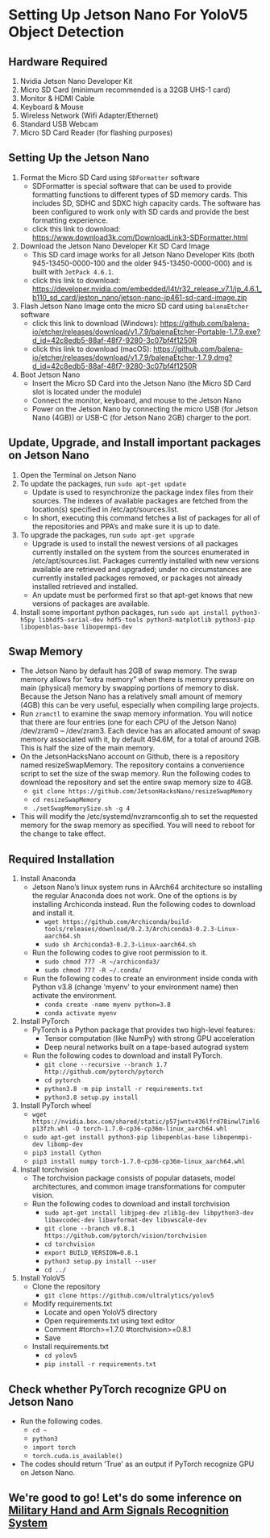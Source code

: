 # Setting Up Jetson Nano For YoloV5 Object Detection

## Hardware Required
1. Nvidia Jetson Nano Developer Kit
2. Micro SD Card (minimum recommended is a 32GB UHS-1 card)
3. Monitor & HDMI Cable
4. Keyboard & Mouse
5. Wireless Network (Wifi Adapter/Ethernet)
6. Standard USB Webcam
7. Micro SD Card Reader (for flashing purposes)

## Setting Up the Jetson Nano
1. Format the Micro SD Card using `SDFormatter` software
   - SDFormatter is special software that can be used to provide formatting functions to different types of SD memory cards. This includes SD, SDHC and SDXC high capacity cards. The software has been configured to work only with SD cards and provide the best formatting experience.
   - click this link to download: https://www.download3k.com/DownloadLink3-SDFormatter.html
2. Download the Jetson Nano Developer Kit SD Card Image
   - This SD card image works for all Jetson Nano Developer Kits (both 945-13450-0000-100 and the older 945-13450-0000-000) and is built with `JetPack 4.6.1`.
   - click this link to download: https://developer.nvidia.com/embedded/l4t/r32_release_v7.1/jp_4.6.1_b110_sd_card/jeston_nano/jetson-nano-jp461-sd-card-image.zip
3. Flash Jetson Nano Image onto the micro SD card using `balenaEtcher` software
   - click this link to download (Windows): https://github.com/balena-io/etcher/releases/download/v1.7.9/balenaEtcher-Portable-1.7.9.exe?d_id=42c8edb5-88af-48f7-9280-3c07bf4f1250R
   - click this link to download (macOS): https://github.com/balena-io/etcher/releases/download/v1.7.9/balenaEtcher-1.7.9.dmg?d_id=42c8edb5-88af-48f7-9280-3c07bf4f1250R
4. Boot Jetson Nano
   - Insert the Micro SD Card into the Jetson Nano (the Micro SD Card slot is located under the module)
   - Connect the monitor, keyboard, and mouse to the Jetson Nano
   - Power on the Jetson Nano by connecting the micro USB (for Jetson Nano (4GB)) or USB-C (for Jetson Nano 2GB) charger to the port.

## Update, Upgrade, and Install important packages on Jetson Nano
1. Open the Terminal on Jetson Nano
2. To update the packages, run `sudo apt-get update`
   - Update is used to resynchronize the package index files from their sources. The indexes of available packages are fetched from the location(s) specified in /etc/apt/sources.list.
   - In short, executing this command fetches a list of packages for all of the repositories and PPA’s and make sure it is up to date.
3. To upgrade the packages, run `sudo apt-get upgrade`
   - Upgrade is used to install the newest versions of all packages currently installed on the system from the sources enumerated in /etc/apt/sources.list. Packages currently installed with new versions available are retrieved and upgraded; under no circumstances are currently installed packages removed, or packages not already installed retrieved and installed.
   - An update must be performed first so that apt-get knows that new versions of packages are available.
4. Install some important python packages, run `sudo apt install python3-h5py libhdf5-serial-dev hdf5-tools python3-matplotlib python3-pip libopenblas-base libopenmpi-dev`

## Swap Memory
- The Jetson Nano by default has 2GB of swap memory. The swap memory allows for “extra memory” when there is memory pressure on main (physical) memory by swapping portions of memory to disk. Because the Jetson Nano has a relatively small amount of memory (4GB) this can be very useful, especially when compiling large projects.
- Run `zramctl` to examine the swap memory information. You will notice that there are four entries (one for each CPU of the Jetson Nano) /dev/zram0 – /dev/zram3. Each device has an allocated amount of swap memory associated with it, by default 494.6M, for a total of around 2GB. This is half the size of the main memory.
- On the JetsonHacksNano account on Github, there is a repository named resizeSwapMemory. The repository contains a convenience script to set the size of the swap memory. Run the following codes to download the repository and set the entire swap memory size to 4GB.
  - `git clone https://github.com/JetsonHacksNano/resizeSwapMemory`
  - `cd resizeSwapMemory`
  - `./setSwapMemorySize.sh -g 4`
- This will modify the /etc/systemd/nvzramconfig.sh to set the requested memory for the swap memory as specified. You will need to reboot for the change to take effect.

## Required Installation
1. Install Anaconda
   - Jetson Nano’s linux system runs in AArch64 architecture so installing the regular Anaconda does not work. One of the options is by installing Archiconda instead. Run the following codes to download and install it.
     - `wget https://github.com/Archiconda/build-tools/releases/download/0.2.3/Archiconda3-0.2.3-Linux-aarch64.sh`
     - `sudo sh Archiconda3-0.2.3-Linux-aarch64.sh`
   - Run the following codes to give root permission to it.
     - `sudo chmod 777 -R ~/archiconda3/`
     - `sudo chmod 777 -R ~/.conda/`
   - Run the following codes to create an environment inside conda with Python v3.8 (change 'myenv' to your environment name) then activate the environment.
     - `conda create -name myenv python=3.8`
     - `conda activate myenv`
2. Install PyTorch
   - PyTorch is a Python package that provides two high-level features:
     - Tensor computation (like NumPy) with strong GPU acceleration
     - Deep neural networks built on a tape-based autograd system
   - Run the following codes to download and install PyTorch.
     - `git clone --recursive --branch 1.7 http://github.com/pytorch/pytorch`
     - `cd pytorch`
     - `python3.8 -m pip install -r requirements.txt`
     - `python3.8 setup.py install`
3. Install PyTorch wheel
   - `wget https://nvidia.box.com/shared/static/p57jwntv436lfrd78inwl7iml6p13fzh.whl -O torch-1.7.0-cp36-cp36m-linux_aarch64.whl`
   - `sudo apt-get install python3-pip libopenblas-base libopenmpi-dev libomp-dev`
   - `pip3 install Cython`
   - `pip3 install numpy torch-1.7.0-cp36-cp36m-linux_aarch64.whl`
4. Install torchvision
   - The torchvision package consists of popular datasets, model architectures, and common image transformations for computer vision.
   - Run the following codes to download and install torchvision
     - `sudo apt-get install libjpeg-dev zlib1g-dev libpython3-dev libavcodec-dev libavformat-dev libswscale-dev`
     - `git clone --branch v0.8.1 https://github.com/pytorch/vision/torchvision`
     - `cd torchvision`
     - `export BUILD_VERSION=0.8.1 `
     - `python3 setup.py install --user`
     - `cd ../`
5. Install YoloV5
   - Clone the repository
     - `git clone https://github.com/ultralytics/yolov5`
   - Modify requirements.txt
     - Locate and open YoloV5 directory
     - Open requirements.txt using text editor
     - Comment #torch>=1.7.0 #torchvision>=0.8.1
     - Save
   - Install requirements.txt
     - `cd yolov5`
     - `pip install -r requirements.txt`

## Check whether PyTorch recognize GPU on Jetson Nano
- Run the following codes.
  - `cd ~`
  - `python3`
  - `import torch`
  - `torch.cuda.is_available()`
- The codes should return 'True' as an output if PyTorch recognize GPU on Jetson Nano.

## We're good to go! Let's do some inference on [Military Hand and Arm Signals Recognition System](https://github.com/a23f/Military-Hand-and-Arm-Signals-Recognition-System)
